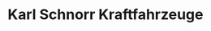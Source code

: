 ---
title: "Karl Schnorr Kraftfahrzeuge"
url: /herborn/karl-schnorr-kraftfahrzeuge/
shop: Autowerkstatt
---